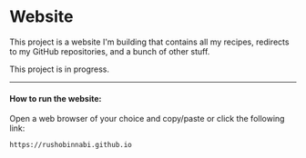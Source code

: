 # Website

This project is a website I'm building that contains all my recipes, redirects to my GitHub repositories, and a bunch of other stuff.

This project is in progress.

---
#### How to run the website:

Open a web browser of your choice and copy/paste or click the following link:

	https://rushobinnabi.github.io